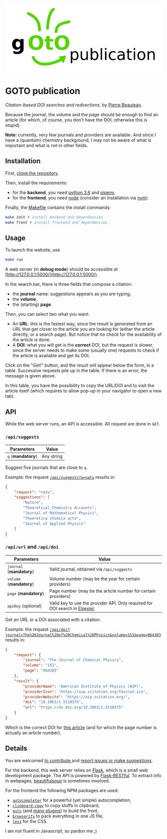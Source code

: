 ![The logo. I suck at that ;)](./assets/images/logo.svg)

# GOTO publication

*Citation-based DOI searches and redirections*, by [Pierre Beaujean](https://pierrebeaujean.net).

Because the journal, the volume and the page should be enough to find an article (for which, of course, you don't have the DOI, otherwise this is stupid).

**Note:** currently, very few journals and providers are available.
And since I have a (quantum) chemistry background, I may not be aware of what is important and what is not in other fields.

## Installation

First, [clone the repository](https://help.github.com/en/articles/cloning-a-repository).

Then, install the requirements: 

+ for the **backend**, you need [python 3.6](https://www.python.org/) and [pipenv](https://docs.pipenv.org/en/latest/),
+ for the **frontend**, you need [node](https://nodejs.org/en/) (consider an installation via [nvm](https://github.com/nvm-sh/nvm)).

Finally, the [Makefile](./Makefile) contains the install commands:

```bash
make init # install backend and dependancies
make front # install frontend and dependancies
```

## Usage

To launch the website, use

```bash
make run
```

A web server (in **debug mode**) should be accessible at [http://127.0.0.1:5000/](http://127.0.0.1:5000/).

In the search bar, there is three fields that compose a citation:

+ the **journal** name: suggestions appears as you are typing,
+ the **volume**,
+ the (starting) **page**.

Then, you can select two what you want:

+ An **URL**: this is the fastest way, since the result is generated from an URL that get closer to the article you are looking for (either the article directly, or a search page).
  But notice that no check for the availability of the article is done.
+ A **DOI**: what you will get is the **correct** DOI, but the request is slower, since the server needs to make some (usually one) requests to check if the article is available and get its DOI.

Click on the "Get!" button, and the result will appear below the form, in a table. 
Successive requests pile up in the table.
If there is an error, the message is given above.

In this table, you have the possibility to copy the URL/DOI and to visit the article itself (which requires to allow pop-up in your navigator to open a new tab).


## API

While the web server runs, an API is accessible.
All request are done in `GET`.

### `/api/suggests`

Parameters | Value
-----------|-------
`q` (**mandatory**) | Any string

Suggest five journals that are close to `q`.

Example: the request [`/api/suggests?q=natu`](http://localhost:5000/api/suggests?q=natu) results in:

```json
{
    "request": "natu",
    "suggestions": [
        "Nature",
        "Theoretical Chemistry Accounts",
        "Journal of Mathematical Physics",
        "Theoretica chimica acta",
        "Journal of Applied Physics"
    ]
}
```

### `/api/url` and `/api/doi`

Parameters | Value
-----------|-------
`journal` (**mandatory**) | Valid journal, obtained via `/api/suggests`
`volume` (**mandatory**) | Volume number (may be the year for certain providers)
`page`  (**mandatory**) | Page number (may be the article number for certain providers)
`apiKey` (optional) | Valid key to use the provider API. Only required for DOI search in [Elsevier](https://dev.elsevier.com/).

Get an URL or a DOI associated with a citation.

Example: the request [`/api/doi?journal=The%20Journal%20of%20Chemical%20Physics&volume=151&page=064303`](api/doi?journal=The%20Journal%20of%20Chemical%20Physics&volume=151&page=064303) results in:

```json
{
    "request": {
        "journal": "The Journal of Chemical Physics",
        "volume": "151",
        "page": "064303"
    },
    "result": {
        "providerName": "American Institute of Physics (AIP)",
        "providerIcon": "https://aip.scitation.org/favicon.ico",
        "providerWebsite": "https://aip.scitation.org/",
        "doi": "10.1063/1.5110375",
        "url": "https://dx.doi.org/10.1063/1.5110375"
    }
}
```

Which is the correct DOI for [this article](https://aip.scitation.org/doi/10.1063/1.5110375) (and for which the page number is actually an article number).


## Details

You are welcomed [to contribute ](https://github.com/pierre-24/goto-publication/pulls) and [report issues or make suggestions](https://github.com/pierre-24/goto-publication/issues).

For the backend, this web server relies on [Flask](https://flask.palletsprojects.com/), which is a small web development package.
The API is powered by [Flask-RESTful](https://flask-restful.readthedocs.io/).
To extract info in webpages, [beautifulsoup](https://www.crummy.com/software/BeautifulSoup/) is sometimes involved.

For the frontend the following NPM packages are used:

+ [`autocompleter`](https://www.npmjs.com/package/autocompleter) for a powerful (yet simple) autocompletion,
+ [`clipboard-copy`](https://www.npmjs.com/package/clipboard-copy) to copy stuffs in clipboard,
+ [`gulp`](https://gulpjs.com/) (and [many plugins](./package.json)) to build the front,
+ [`browserify`](https://www.npmjs.com/package/browserify) to pack everything in one JS file,
+ [`less`](http://lesscss.org/) for the CSS.

I am not fluent in Javascript, so pardon me ;)